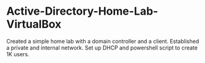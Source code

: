 # Active-Directory-Home-Lab-VirtualBox
Created a simple home lab with a domain controller and a client. Established a private and internal network.  Set up DHCP and powershell script to create 1K users.
